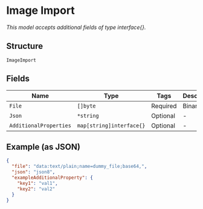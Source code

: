 
# Image Import

*This model accepts additional fields of type interface{}.*

## Structure

`ImageImport`

## Fields

| Name | Type | Tags | Description |
|  --- | --- | --- | --- |
| `File` | `[]byte` | Required | Binary file |
| `Json` | `*string` | Optional | - |
| `AdditionalProperties` | `map[string]interface{}` | Optional | - |

## Example (as JSON)

```json
{
  "file": "data:text/plain;name=dummy_file;base64,",
  "json": "json8",
  "exampleAdditionalProperty": {
    "key1": "val1",
    "key2": "val2"
  }
}
```

